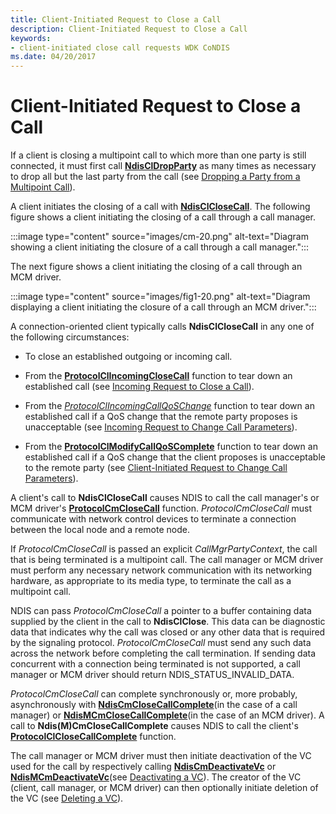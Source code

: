 ```yaml
---
title: Client-Initiated Request to Close a Call
description: Client-Initiated Request to Close a Call
keywords:
- client-initiated close call requests WDK CoNDIS
ms.date: 04/20/2017
---
```


# Client-Initiated Request to Close a Call





If a client is closing a multipoint call to which more than one party is still connected, it must first call [**NdisClDropParty**](/windows-hardware/drivers/ddi/ndis/nf-ndis-ndiscldropparty) as many times as necessary to drop all but the last party from the call (see [Dropping a Party from a Multipoint Call](dropping-a-party-from-a-multipoint-call.md)).

A client initiates the closing of a call with [**NdisClCloseCall**](/windows-hardware/drivers/ddi/ndis/nf-ndis-ndisclclosecall). The following figure shows a client initiating the closing of a call through a call manager.

:::image type="content" source="images/cm-20.png" alt-text="Diagram showing a client initiating the closure of a call through a call manager.":::

The next figure shows a client initiating the closing of a call through an MCM driver.

:::image type="content" source="images/fig1-20.png" alt-text="Diagram displaying a client initiating the closure of a call through an MCM driver.":::

A connection-oriented client typically calls **NdisClCloseCall** in any one of the following circumstances:

-   To close an established outgoing or incoming call.

-   From the [**ProtocolClIncomingCloseCall**](/windows-hardware/drivers/ddi/ndis/nc-ndis-protocol_cl_incoming_close_call) function to tear down an established call (see [Incoming Request to Close a Call](incoming-request-to-close-a-call.md)).

-   From the [*ProtocolClIncomingCallQoSChange*](/windows-hardware/drivers/ddi/ndis/nc-ndis-protocol_cl_incoming_call_qos_change) function to tear down an established call if a QoS change that the remote party proposes is unacceptable (see [Incoming Request to Change Call Parameters](incoming-request-to-change-call-parameters.md)).

-   From the [**ProtocolClModifyCallQoSComplete**](/windows-hardware/drivers/ddi/ndis/nc-ndis-protocol_cl_modify_call_qos_complete) function to tear down an established call if a QoS change that the client proposes is unacceptable to the remote party (see [Client-Initiated Request to Change Call Parameters](client-initiated-request-to-change-call-parameters.md)).

A client's call to **NdisClCloseCall** causes NDIS to call the call manager's or MCM driver's [**ProtocolCmCloseCall**](/windows-hardware/drivers/ddi/ndis/nc-ndis-protocol_cm_close_call) function. *ProtocolCmCloseCall* must communicate with network control devices to terminate a connection between the local node and a remote node.

If *ProtocolCmCloseCall* is passed an explicit *CallMgrPartyContext*, the call that is being terminated is a multipoint call. The call manager or MCM driver must perform any necessary network communication with its networking hardware, as appropriate to its media type, to terminate the call as a multipoint call.

NDIS can pass *ProtocolCmCloseCall* a pointer to a buffer containing data supplied by the client in the call to **NdisClClose**. This data can be diagnostic data that indicates why the call was closed or any other data that is required by the signaling protocol. *ProtocolCmCloseCall* must send any such data across the network before completing the call termination. If sending data concurrent with a connection being terminated is not supported, a call manager or MCM driver should return NDIS\_STATUS\_INVALID\_DATA.

*ProtocolCmCloseCall* can complete synchronously or, more probably, asynchronously with [**NdisCmCloseCallComplete**](/windows-hardware/drivers/ddi/ndis/nf-ndis-ndiscmclosecallcomplete)(in the case of a call manager) or [**NdisMCmCloseCallComplete**](/windows-hardware/drivers/ddi/ndis/nf-ndis-ndismcmclosecallcomplete)(in the case of an MCM driver). A call to **Ndis(M)CmCloseCallComplete** causes NDIS to call the client's [**ProtocolClCloseCallComplete**](/windows-hardware/drivers/ddi/ndis/nc-ndis-protocol_cl_close_call_complete) function.

The call manager or MCM driver must then initiate deactivation of the VC used for the call by respectively calling [**NdisCmDeactivateVc**](/windows-hardware/drivers/ddi/ndis/nf-ndis-ndiscmdeactivatevc) or [**NdisMCmDeactivateVc**](/windows-hardware/drivers/ddi/ndis/nf-ndis-ndismcmdeactivatevc)(see [Deactivating a VC](deactivating-a-vc.md)). The creator of the VC (client, call manager, or MCM driver) can then optionally initiate deletion of the VC (see [Deleting a VC](deleting-a-vc.md)).

 

